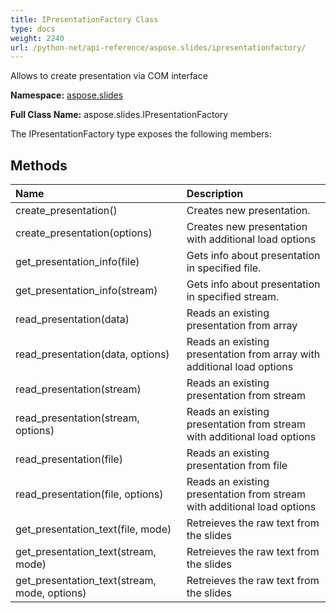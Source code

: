```yaml
---
title: IPresentationFactory Class
type: docs
weight: 2240
url: /python-net/api-reference/aspose.slides/ipresentationfactory/
---
```


Allows to create presentation via COM interface

**Namespace:** [aspose.slides](/slides/python-net/api-reference/aspose.slides/)

**Full Class Name:** aspose.slides.IPresentationFactory



The IPresentationFactory type exposes the following members:
## **Methods**
|**Name**|**Description**|
| :- | :- |
|create_presentation()|Creates new presentation.|
|create_presentation(options)|Creates new presentation with additional load options|
|get_presentation_info(file)|Gets info about presentation in specified file.|
|get_presentation_info(stream)|Gets info about presentation in specified stream.|
|read_presentation(data)|Reads an existing presentation from array|
|read_presentation(data, options)|Reads an existing presentation from array with additional load options|
|read_presentation(stream)|Reads an existing presentation from stream|
|read_presentation(stream, options)|Reads an existing presentation from stream with additional load options|
|read_presentation(file)|Reads an existing presentation from file|
|read_presentation(file, options)|Reads an existing presentation from stream with additional load options|
|get_presentation_text(file, mode)|Retreieves the raw text from the slides|
|get_presentation_text(stream, mode)|Retreieves the raw text from the slides|
|get_presentation_text(stream, mode, options)|Retreieves the raw text from the slides|
